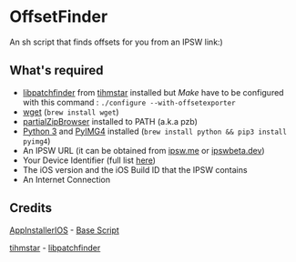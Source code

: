 # OffsetFinder
An sh script that finds offsets for you from an IPSW link:)

## What's required
- [libpatchfinder](https://github.com/tihmstar/libpatchfinder) from [tihmstar](https://github.com/tihmstar) installed but *Make* have to be configured with this command : 
```./configure --with-offsetexporter```
- [wget](https://formulae.brew.sh/formula/wget) (```brew install wget```)
- [partialZipBrowser](https://github.com/tihmstar/partialZipBrowser) installed to PATH (a.k.a pzb)
- [Python 3](https://formulae.brew.sh/formula/python@3.11) and [PyIMG4](https://github.com/m1stadev/PyIMG4) installed (```brew install python && pip3 install pyimg4```)
- An IPSW URL (it can be obtained from [ipsw.me](https://ipsw.me/) or [ipswbeta.dev](https://ipswbeta.dev/))
- Your Device Identifier (full list [here](http://bit.ly/Devices_IDs))
- The iOS version and the iOS Build ID that the IPSW contains
- An Internet Connection

## Credits
[AppInstallerIOS](https://github.com/BenjaminHornbeck6) - [Base Script](https://www.reddit.com/r/jailbreak/comments/15b0u0b/comment/jtqbzj1/)

[tihmstar](https://github.com/tihmstar) - [libpatchfinder](https://github.com/tihmstar/libpatchfinder)
